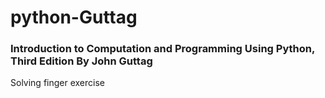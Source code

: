 # python-Guttag
### Introduction to Computation and Programming Using Python, Third Edition By John Guttag


Solving finger exercise
